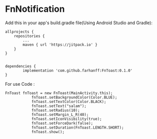 <h1>FnNotification</h1>

Add this in your app's build.gradle file(Using Android Studio and Gradle):

    allprojects {
		repositories {
			...
			maven { url 'https://jitpack.io' }
		}
	}
  

    dependencies {
	        implementation 'com.github.farhanff:FnToast:0.1.0'
	}

For use Code :

```
FnToast fnToast = new FnToast(MainActivity.this);
            fnToast.setBackgroundColor(Color.BLUE);
            fnToast.setTextColor(Color.BLACK);
            fnToast.setText("salam");
            fnToast.setRadius(10);
            fnToast.setMargin_L_R(40);
            fnToast.setIconVisibility(true);
            fnToast.setForceDark(false);
            fnToast.setDuration(FnToast.LENGTH.SHORT);
            fnToast.show();

```
